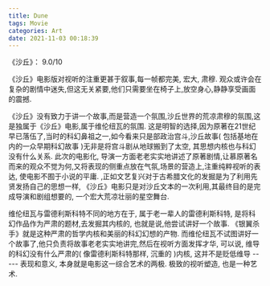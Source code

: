 ```yaml
---
title: Dune
tags: Movie
categories: Art
date: 2021-11-03 00:18:39
---
```


《沙丘》： 9.0/10

<!--more-->


《沙丘》电影版对视听的注重更甚于叙事,每一帧都完美, 宏大, 肃穆. 观众或许会在复杂的剧情中迷失,但这无关紧要,他们只需要坐在椅子上,放空身心,静静享受画面的震撼.

《沙丘》没有致力于讲一个故事,而是营造一个氛围,沙丘世界的荒凉肃穆的氛围,这是独属于《沙丘》电影,属于维伦纽瓦的氛围. 这是明智的选择,因为原著在21世纪早已落伍了,当时的科幻鼻祖之一,如今看来只是部政治宫斗,沙丘故事( 包括基地在内的一众早期科幻故事 )无非是将宫斗剧从地球搬到了太空, 其思想内核也与科幻没有什么关系. 此次的电影化, 导演一方面老老实实地讲述了原著剧情,让慕原著名而来的观众不觉为何,又将表现的侧重点放在气氛,场景的营造上,注重纯粹视听的表达, 使电影不囿于小说的平庸. ,正如文艺复兴对于古希腊文化的发掘是为了利用先贤发扬自己的思想一样, 《沙丘》电影只是对沙丘文本的一次利用,其最终目的是完成导演和剧组想要的, 一个宏大荒凉壮丽的星空舞台. 

维伦纽瓦与雷德利斯科特不同的地方在于, 属于老一辈人的雷德利斯科特, 是将科幻作品作为严肃的题材,去发掘其内核的, 也就是说,他尝试讲好一个故事. 《银翼杀手》就是这种严肃的哲学内核和美丽的科幻幻想的产物. 而维伦纽瓦不试图讲好一个故事了,他只负责将故事老老实实地讲完,然后在视听方面发挥才华, 可以说, 维导的科幻没有什么严肃的( 像雷德利斯科特那样, 沉重的 )内核, 这并不是贬低维导 ----- 表现和意义, 本身就是电影这一综合艺术的两极. 极致的视听塑造, 也是一种艺术. 


